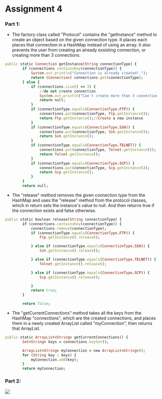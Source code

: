 # Assignment 4
###  Part 1:
- The factory class called "Protocol" contains the "getInstance" method to create an object based on the given connection type. It places each places that connection in a HashMap instead of using an array. It also prevents the user from creating an already exsisting connection, or creating more than 3 connections.
```ruby
public static Connection getInstance(String connectionType) {
        if (connections.containsKey(connectionType)) {
            System.out.println("Connection is already created!.");
            return (Connection) connections.get(connectionType);
        } else {
            if (connections.size() >= 3) {
                //do not create connection
                System.out.println("Can't create more than 3 connection!!");
                return null;
            }
            if (connectionType.equals(ConnectionType.FTP)) {
                connections.put(connectionType, Ftp.getInstance());
                return Ftp.getInstance();//Create a new instance
            }
            if (connectionType.equals(ConnectionType.SSH)) {
                connections.put(connectionType, Ssh.getInstance());
                return Ssh.getInstance();
            }
            if (connectionType.equals(ConnectionType.TELNET)) {
                connections.put(connectionType, Telnet.getInstance());
                return Telnet.getInstance();
            }
            if (connectionType.equals(ConnectionType.SCP)) {
                connections.put(connectionType, Scp.getInstance());
                return Scp.getInstance();
            }
        }
        return null;
```
- The "release" method removes the given connection type from the HashMap and uses the "release" method from the protocol classes, which in return sets the instance's value to null. And then returns true if the connection exists and false otherwise.
```ruby
public static boolean release(String connectionType) {
        if (connections.containsKey(connectionType)) {
            connections.remove(connectionType);
            if (connectionType.equals(ConnectionType.FTP)) {
                Ftp.getInstance().release();

            } else if (connectionType.equals(ConnectionType.SSH)) {
                Ssh.getInstance().release();

            } else if (connectionType.equals(ConnectionType.TELNET)) {
                Telnet.getInstance().release();

            } else if (connectionType.equals(ConnectionType.SCP)) {
                Scp.getInstance().release();

            }
            return true;
        }

        return false;
```
- The "getCurrentConnections" method takes all the keys from the HashMap "connections", which are the created connections, and places them in a newly created ArrayList called "myConnection", then returns that ArrayList.
```ruby
public static ArrayList<String> getCurrentConnections() {
        Set<String> keys = connections.keySet();

        ArrayList<String> myConnection = new ArrayList<String>();
        for (String key : keys) {
            myConnection.add(key);
        }
        return myConnection;
```
### Part 2:
![](https://doc-10-c8-docs.googleusercontent.com/docs/securesc/fksflp3n19ovsunqq0ehuqbbelmeiu45/qthbnktgc70jsf6jv2og3o8mbcn1ud5c/1633971750000/03148533800132047237/03148533800132047237/1j-zRjK3Eznd_0Znv_euS4Dx_Nfw3xuQ4?e=download&authuser=0&nonce=5s7idmf67jebc&user=03148533800132047237&hash=25treclqgn1l2rqvikbapdlp4e46mij9)
